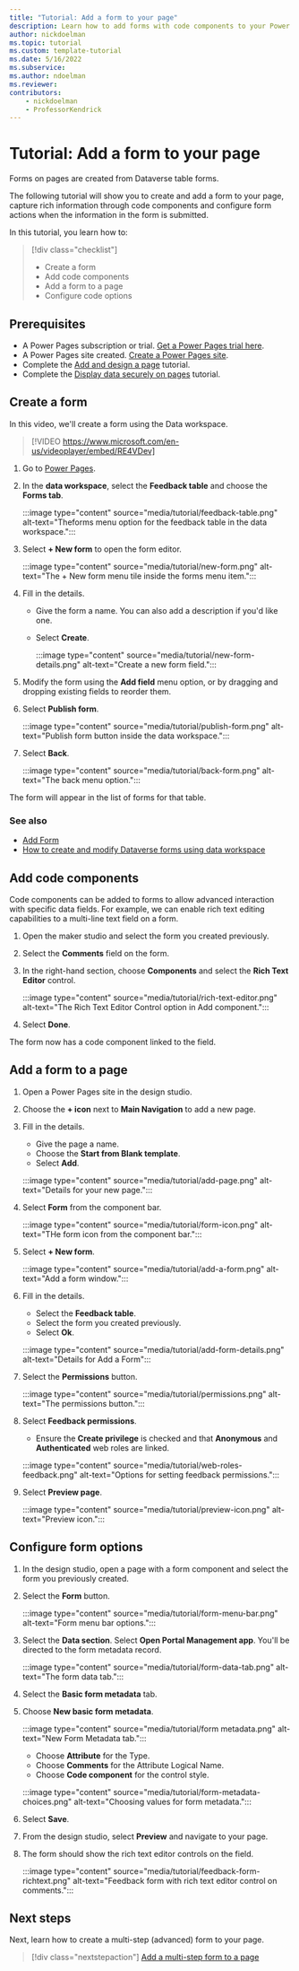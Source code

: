```yaml
---
title: "Tutorial: Add a form to your page"
description: Learn how to add forms with code components to your Power Pages.
author: nickdoelman
ms.topic: tutorial
ms.custom: template-tutorial
ms.date: 5/16/2022
ms.subservice:
ms.author: ndoelman 
ms.reviewer: 
contributors:
    - nickdoelman
    - ProfessorKendrick
---
```


# Tutorial: Add a form to your page

Forms on pages are created from Dataverse table forms.

The following tutorial will show you to create and add a form to your page, capture rich information through code components and configure form actions when the information in the form is submitted.

In this tutorial, you learn how to:

> [!div class="checklist"]
> * Create a form
> * Add code components
> * Add a form to a page
> * Configure code options

## Prerequisites

- A Power Pages subscription or trial. [Get a Power Pages trial here](trial-signup.md).
- A Power Pages site created. [Create a Power Pages site](create-manage.md).
- Complete the [Add and design a page](tutorial-add-webpage.md) tutorial.
- Complete the [Display data securely on pages](tutorial-display-data-securely.md) tutorial.

## Create a form

In this video, we'll create a form using the Data workspace.

> [!VIDEO https://www.microsoft.com/en-us/videoplayer/embed/RE4VDev]

1. Go to [Power Pages](https://make.powerpages.microsoft.com/).

1. In the **data workspace**, select the **Feedback table** and choose the **Forms tab**.

    :::image type="content" source="media/tutorial/feedback-table.png" alt-text="Theforms menu option for the feedback table in the data workspace.":::

1. Select **+ New form** to open the form editor.

    :::image type="content" source="media/tutorial/new-form.png" alt-text="The + New form menu tile inside the forms menu item.":::

1. Fill in the details.
 
    - Give the form a name. You can also add a description if you'd like one.
    - Select **Create**.
    
        :::image type="content" source="media/tutorial/new-form-details.png" alt-text="Create a new form field.":::

1. Modify the form using the **Add field** menu option, or by dragging and dropping existing fields to reorder them.

1. Select **Publish form**.

    :::image type="content" source="media/tutorial/publish-form.png" alt-text="Publish form button inside the data workspace.":::

1. Select **Back**.

    :::image type="content" source="media/tutorial/back-form.png" alt-text="The back menu option.":::

The form will appear in the list of forms for that table.

### See also
- [Add Form](add-form.md)
- [How to create and modify Dataverse forms using data workspace](../configure/data-workspace-forms.md)

## Add code components

Code components can be added to forms to allow advanced interaction with specific data fields. For example, we can enable rich text editing capabilities to a multi-line text field on a form.

1. Open the maker studio and select the form you created previously.

1. Select the **Comments** field on the form.

1. In the right-hand section, choose **Components** and select the **Rich Text Editor** control.

    :::image type="content" source="media/tutorial/rich-text-editor.png" alt-text="The Rich Text Editor Control option in Add component.":::

1. Select **Done**.

The form now has a code component linked to the field. 

## Add a form to a page

1. Open a Power Pages site in the design studio.

1. Choose the **+ icon** next to **Main Navigation** to add a new page.

1. Fill in the details.
    - Give the page a name.
    - Choose the **Start from Blank template**.
    - Select **Add**.
    
    :::image type="content" source="media/tutorial/add-page.png" alt-text="Details for your new page.":::
    
1. Select **Form** from the component bar.

    :::image type="content" source="media/tutorial/form-icon.png" alt-text="THe form icon from the component bar.":::

1. Select **+ New form**.

    :::image type="content" source="media/tutorial/add-a-form.png" alt-text="Add a form window.":::

1. Fill in the details.
    - Select the **Feedback table**.
    - Select the form you created previously.
    - Select **Ok**.
    
    :::image type="content" source="media/tutorial/add-form-details.png" alt-text="Details for Add a Form":::

1. Select the **Permissions** button.

    :::image type="content" source="media/tutorial/permissions.png" alt-text="The permissions button.":::

1. Select **Feedback permissions**.

    - Ensure the **Create privilege** is checked and that **Anonymous** and **Authenticated** web roles are linked.
    
    :::image type="content" source="media/tutorial/web-roles-feedback.png" alt-text="Options for setting feedback permissions."::: 
 
1. Select **Preview page**.

    :::image type="content" source="media/tutorial/preview-icon.png" alt-text="Preview icon.":::

## Configure form options

1. In the design studio, open a page with a form component and select the form you previously created.

1. Select the **Form** button.

    :::image type="content" source="media/tutorial/form-menu-bar.png" alt-text="Form menu bar options.":::

1. Select the **Data section**.  Select **Open Portal Management app**.  You'll be directed to the form metadata record.

    :::image type="content" source="media/tutorial/form-data-tab.png" alt-text="The form data tab.":::

1. Select the **Basic form metadata** tab.

1. Choose **New basic form metadata**.

    :::image type="content" source="media/tutorial/form metadata.png" alt-text="New Form Metadata tab.":::

    - Choose **Attribute** for the Type.
    - Choose **Comments** for the Attribute Logical Name.
    - Choose **Code component** for the control style.

    :::image type="content" source="media/tutorial/form-metadata-choices.png" alt-text="Choosing values for form metadata.":::

1. Select **Save**.

1. From the design studio, select **Preview** and navigate to your page.

1. The form should show the rich text editor controls on the field.

    :::image type="content" source="media/tutorial/feedback-form-richtext.png" alt-text="Feedback form with rich text editor control on comments.":::

## Next steps

Next, learn how to create a multi-step (advanced) form to your page.
> [!div class="nextstepaction"]
> [Add a multi-step form to a page](tutorial-add-multi-step-form.md)

